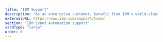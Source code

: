 ```yaml
---
title: "IBM Support"
description: "As an enterprise customer, benefit from IBM's world-class support"
externalURL: https://www.ibm.com/support/home/
section: "IBM Event Automation support"
cardType: "large"
order: 6
---
```

